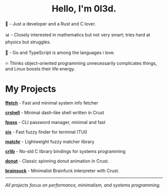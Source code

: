<h1 align="center">Hello,  I'm 0l3d.</h1>

###

<p align="left">🦀 - Just a developer and a Rust and C lover. <br><br>📊 - Closely interested in mathematics but not very smart; tries hard at physics but struggles. <br><br>💎 - Go and TypeScript is among the languages i love.<br><br>🔥 Thinks object-oriented programming unnecessarily complicates things, and Linux boosts their life energy.</p>

###

# My Projects

[**ffetch**](https://github.com/0l3d/ffetch) - Fast and minimal system info fetcher

[**crshell**](https://github.com/0l3d/crshell) - Minimal dash-like shell written in Crust

[**fpass**](https://github.com/0l3d/fpass) - CLI password manager, minimal and fast

[**sis**](https://github.com/0l3d/search-in-sight) - Fast fuzzy finder for terminal (TUI)

[**matchr**](https://github.com/0l3d/matchr) - Lightweight fuzzy matcher library

[**crlib**](https://github.com/0l3d/crlib) - No-std C library bindings for systems programming

[**donut**](https://github.com/0l3d/donut) - Classic spinning donut animation in Crust.

[**brainsuck**](https://github.com/0l3d/brainsuck) - Minimalist Brainfuck interpreter with Crust.

---

*All projects focus on performance, minimalism, and systems programming.*
